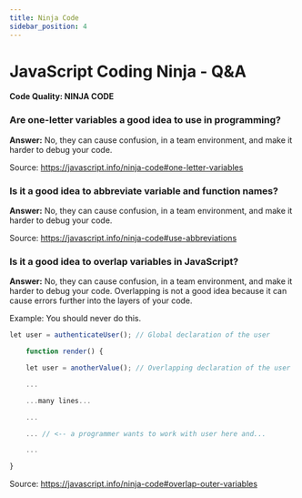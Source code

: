 ```yaml
---
title: Ninja Code
sidebar_position: 4
---
```


# JavaScript Coding Ninja - Q&A

**Code Quality: NINJA CODE**

### Are one-letter variables a good idea to use in programming?

**Answer:** No, they can cause confusion, in a team environment, and make it harder to debug your code.

Source: <https://javascript.info/ninja-code#one-letter-variables>

### Is it a good idea to abbreviate variable and function names?

**Answer:** No, they can cause confusion, in a team environment, and make it harder to debug your code.

Source: <https://javascript.info/ninja-code#use-abbreviations>

### Is it a good idea to overlap variables in JavaScript?

**Answer:** No, they can cause confusion, in a team environment, and make it harder to debug your code. Overlapping is not a good idea because it can cause errors further into the layers of your code.

Example: You should never do this.

```js
let user = authenticateUser(); // Global declaration of the user

    function render() {

    let user = anotherValue(); // Overlapping declaration of the user

    ...

    ...many lines...

    ...

    ... // <-- a programmer wants to work with user here and...

    ...

}
```

Source: <https://javascript.info/ninja-code#overlap-outer-variables>
